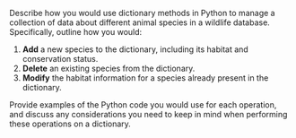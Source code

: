 Describe how you would use dictionary methods in Python to manage a collection of data about different animal species in a wildlife database. Specifically, outline how you would:

1. **Add** a new species to the dictionary, including its habitat and conservation status.
2. **Delete** an existing species from the dictionary.
3. **Modify** the habitat information for a species already present in the dictionary.

Provide examples of the Python code you would use for each operation, and discuss any considerations you need to keep in mind when performing these operations on a dictionary.